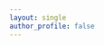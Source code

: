 ```yaml
---
layout: single
author_profile: false
---
```

<link rel="stylesheet" href="animation.md">
<div class="dna"></div>
